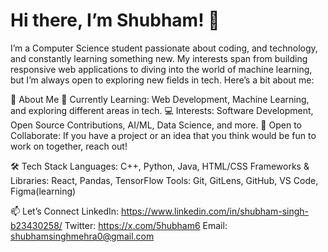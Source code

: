 
# Hi there, I’m Shubham! 👋

I’m a  Computer Science student passionate about coding, and technology, and constantly learning something new. My interests span from building responsive web applications to diving into the world of machine learning, but I’m always open to exploring new fields in tech. Here’s a bit about me:

🚀 About Me
🌱 Currently Learning: Web Development, Machine Learning, and exploring different areas in tech.
💻 Interests: Software Development, Open Source Contributions, AI/ML, Data Science, and more.
🤝 Open to Collaborate: If you have a project or an idea that you think would be fun to work on together, reach out!


🛠️ Tech Stack
Languages: C++, Python, Java, HTML/CSS
Frameworks & Libraries: React, Pandas, TensorFlow 
Tools: Git, GitLens, GitHub, VS Code, Figma(learning)



📫 Let’s Connect
LinkedIn: https://www.linkedin.com/in/shubham-singh-b23430258/
Twitter: https://x.com/5hubham6
Email: shubhamsinghmehra0@gmail.com
